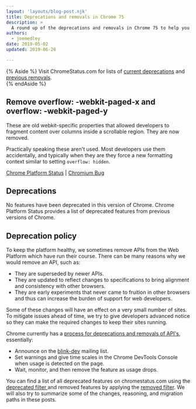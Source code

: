 ```yaml
---
layout: 'layouts/blog-post.njk'
title: Deprecations and removals in Chrome 75
description: >
  A round up of the deprecations and removals in Chrome 75 to help you plan.
authors:
  - joemedley
date: 2019-05-02
updated: 2019-06-26

---
```


{% Aside %}
Visit ChromeStatus.com for lists of 
<a href="https://www.chromestatus.com/features#browsers.chrome.status%3A%22Deprecated%22">current deprecations</a>
and <a href="https://www.chromestatus.com/features#browsers.chrome.status:%22Removed%22">previous removals</a>.  
{% endAside %}


## Remove overflow: -webkit-paged-x and overflow: -webkit-paged-y

These are old webkit-specific properties that allowed developers to fragment
content over columns inside a scrollable region. They are now removed.

Practically speaking these aren't used. Most developers use them accidentally,
and typically when they are they force a new formatting context similar to
setting `overflow: hidden`.

[Chrome Platform Status](https://www.chromestatus.com/feature/5731653806718976) &#124;
[Chromium Bug](https://bugs.chromium.org/p/chromium/issues/detail?id=940652)

## Deprecations

No features have been deprecated in this version of Chrome. Chrome Platform Status provides a list of deprecated features from previous versions of Chrome.

## Deprecation policy


To keep the platform healthy, we sometimes remove APIs from the Web Platform which have run their course. There can be many reasons why we would remove an
API, such as:

- They are superseded by newer APIs.
- They are updated to reflect changes to specifications to bring alignment and consistency with other browsers.
- They are early experiments that never came to fruition in other browsers and thus can increase the burden of support for web developers.


Some of these changes will have an effect on a very small number of sites. To mitigate issues ahead of time, we try to give developers advanced notice so they can make the required changes to keep their sites running.

Chrome currently has a <a href="http://www.chromium.org/blink#TOC-Launch-Process:-Deprecation"> process for deprecations and removals of API's</a>, essentially:


- Announce on the <a href="https://groups.google.com/a/chromium.org/forum/#!forum/blink-dev">blink-dev</a> mailing list.
- Set warnings and give time scales in the Chrome DevTools Console when usage is detected on the page.
- Wait, monitor, and then remove the feature as usage drops.
 


You can find a list of all deprecated features on chromestatus.com using the <a href="https://www.chromestatus.com/features#deprecated"> deprecated filter </a> and removed features by applying the <a href="https://www.chromestatus.com/features#removed">removed filter</a>. We will also try to summarize some of the changes, reasoning, and migration paths in these posts.

